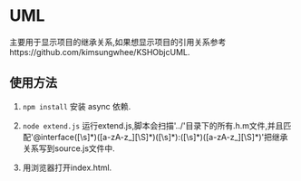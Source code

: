 # UML
主要用于显示项目的继承关系,如果想显示项目的引用关系参考https://github.com/kimsungwhee/KSHObjcUML.
## 使用方法
1. `npm install`  安装 async 依赖.

2. `node extend.js` 运行extend.js,脚本会扫描'../'目录下的所有.h.m文件,并且匹配'@interface([\s]\*)([a-zA-z_][\S]\*)([\s]\*):([\s]\*)([a-zA-z_][\S]*)'把继承关系写到source.js文件中.
3. 用浏览器打开index.html.





